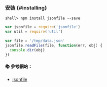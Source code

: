 ### 安裝 {#installing}

```
shell> npm install jsonfile --save
```

```js
var jsonfile = require('jsonfile')
var util = require('util')
 
var file = '/tmp/data.json'
jsonfile.readFile(file, function(err, obj) {
  console.dir(obj)
})

```

#### :books: 參考網站：
- [jsonfile](https://www.npmjs.com/package/jsonfile)



